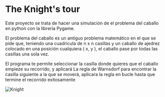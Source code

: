 # The Knight's tour
Este proyecto se trata de hacer una simulación de el problema del caballo en python con la libreria Pygame.

El problema del caballo es un antiguo problema matemático en el que se pide que, teniendo una cuadrícula de n x n casillas y un caballo de ajedrez colocado en una posición cualquiera ( x, y ), el caballo pase por todas las casillas una sola vez.

El programa te permite seleccionar la casilla donde quieres que el caballo empieze su recorrido, y aplicará La regla de Warnsdorf para encontrar la casilla siguiente a la que se moverá, aplicara la regla en bucle hasta que termine el recorrido exitosamente

![Knight](https://github.com/user-attachments/assets/4030ed59-ff98-48a4-97c7-c86ab5aa052f)
